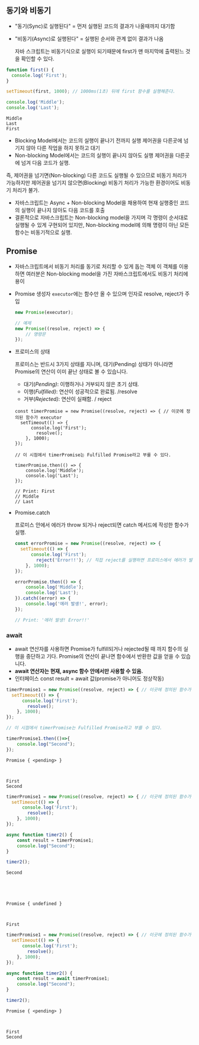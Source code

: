 ## 동기와 비동기

- "동기(Sync)로 실행된다" = 먼저 실행된 코드의 결과가 나올때까지 대기함
    
- "비동기(Async)로 실행된다" = 실행된 순서와 관계 없이 결과가 나옴
   
  자바 스크립트는 비동기식으로 실행이 되기때문에 first가 맨 마지막에 출력된느 것을 확인할 수 있다.


```javascript
function first() {
  console.log('First');
}

setTimeout(first, 1000); // 1000ms(1초) 뒤에 first 함수를 실행해준다.

console.log('Middle');
console.log('Last');
```

    Middle
    Last
    First


- Blocking Model에서는 코드의 실행이 끝나기 전까지 실행 제어권을 다른곳에 넘기지 않아 다른 작업을 하지 못하고 대기
- Non-blocking Model에서는 코드의 실행이 끝나지 않아도 실행 제어권을 다른곳에 넘겨 다음 코드가 실행.

즉, 제어권을 넘기면(Non-blocking) 다른 코드도 실행될 수 있으므로 비동기 처리가 가능하지만 제어권을 넘기지 않으면(Blocking) 비동기 처리가 가능한 환경이어도 비동기 처리가 불가.

- 자바스크립트는 Async + Non-blocking Model을 채용하여 현재 실행중인 코드의 실행이 끝나지 않아도 다음 코드를 호출
- 결론적으로 자바스크립트는 Non-blocking model을 가지며 각 명령이 순서대로 실행될 수 있게 구현되어 있지만, Non-blocking model에 의해 명령이 아닌 모든 함수는 비동기적으로 실행.

## Promise

- 자바스크립트에서 비동기 처리를 동기로 처리할 수 있게 돕는 객체
이 객체를 이용하면 여러분은 Non-blocking model을 가진 자바스크립트에서도 비동기 처리에 용이
- Promise 생성자
`executor`에는 함수만 올 수 있으며 인자로 resolve, reject가 주입
    
    ```jsx
    new Promise(executor);
    
    // 예제
    new Promise((resolve, reject) => {
    	// 명령문
    });
    ```
    
- 프로미스의 상태
    
    프로미스는 반드시 3가지 상태를 지니며, 대기(Pending) 상태가 아니라면 Promise의 연산이 이미 끝난 상태로 볼 수 있습니다.
    
    - 대기(*Pending)*: 이행하거나 거부되지 않은 초기 상태.
    - 이행(*Fulfilled)*: 연산이 성공적으로 완료됨.  /resolve
    - 거부(*Rejected)*: 연산이 실패함. / reject


    ```
    const timerPromise = new Promise((resolve, reject) => { // 이곳에 정의된 함수가 executor
      setTimeout(() => {
    	  console.log('First');
    		resolve();
    	}, 1000);
    });
    
    // 이 시점에서 timerPromise는 Fulfilled Promise라고 부를 수 있다.
    
    timerPromise.then(() => {
    	console.log('Middle');
    	console.log('Last');
    });
    
    // Print: First
    // Middle
    // Last
    ```
    
- Promise.catch
    
    프로미스 안에서 에러가 throw 되거나 reject되면 catch 메서드에 작성한 함수가 실행.
    
    ```jsx
    const errorPromise = new Promise((resolve, reject) => {
      setTimeout(() => {
    	  console.log('First');
    		reject('Error!!'); // 직접 reject를 실행하면 프로미스에서 에러가 발생한것으로 간주됩니다.
    	}, 1000);
    });
    
    errorPromise.then(() => {
    	console.log('Middle');
    	console.log('Last');
    }).catch((error) => {
    	console.log('에러 발생!', error);
    });
    
    // Print: '에러 발생! Error!!'
    ```
   

### await

- await 연산자를 사용하면 Promise가 fulfill되거나 rejected될 때 까지 함수의 실행을 중단하고 기다.
Promise의 연산이 끝나면 함수에서 반환한 값을 얻을 수 있습니다.
- **await 연산자는 현재, async 함수 안에서만 사용할 수 있음.**
- 인터페이스
        const result = await 값(promise가 아니어도 정상작동)


```javascript
timerPromise1 = new Promise((resolve, reject) => { // 이곳에 정의된 함수가 executor
  setTimeout(() => {
      console.log('First');
        resolve();
    }, 1000);
});

// 이 시점에서 timerPromise는 Fulfilled Promise라고 부를 수 있다.

timerPromise1.then(()=>{
    console.log("Second");
});

```




    Promise { <pending> }



    First
    Second



```javascript
timerPromise1 = new Promise((resolve, reject) => { // 이곳에 정의된 함수가 executor
  setTimeout(() => {
      console.log('First');
        resolve();
    }, 1000);
});

async function timer2() {
    const result = timerPromise1;
    console.log("Second");
}

timer2();

```

    Second





    Promise { undefined }



    First



```javascript
timerPromise1 = new Promise((resolve, reject) => { // 이곳에 정의된 함수가 executor
  setTimeout(() => {
      console.log('First');
        resolve();
    }, 1000);
});

async function timer2() {
    const result = await timerPromise1;
    console.log("Second");
}

timer2();

```




    Promise { <pending> }



    First
    Second

